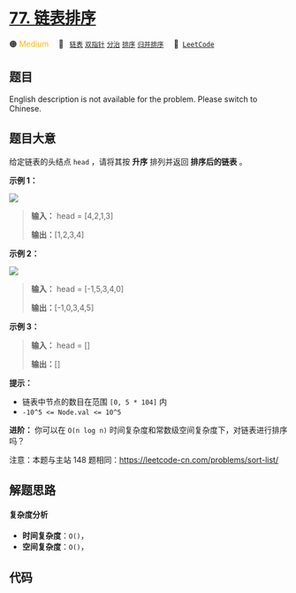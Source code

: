 # [77. 链表排序](https://leetcode.cn/problems/7WHec2)

🟠 <font color=#ffb800>Medium</font>&emsp; 🔖&ensp; [`链表`](/tag/linked-list.md) [`双指针`](/tag/two-pointers.md) [`分治`](/tag/divide-and-conquer.md) [`排序`](/tag/sorting.md) [`归并排序`](/tag/merge-sort.md)&emsp; 🔗&ensp;[`LeetCode`](https://leetcode.cn/problems/7WHec2)

## 题目

English description is not available for the problem. Please switch to
Chinese.


## 题目大意

给定链表的头结点 `head` ，请将其按 **升序** 排列并返回 **排序后的链表** 。



**示例 1：**

![](https://assets.leetcode.com/uploads/2020/09/14/sort_list_1.jpg)

> 
> 
> 
> 
> 
> **输入：** head = [4,2,1,3]
> 
> **输出：**[1,2,3,4]
> 
> 

**示例 2：**

![](https://assets.leetcode.com/uploads/2020/09/14/sort_list_2.jpg)

> 
> 
> 
> 
> 
> **输入：** head = [-1,5,3,4,0]
> 
> **输出：**[-1,0,3,4,5]
> 
> 

**示例 3：**

> 
> 
> 
> 
> 
> **输入：** head = []
> 
> **输出：**[]
> 
> 



**提示：**

  * 链表中节点的数目在范围 `[0, 5 * 104]` 内
  * `-10^5 <= Node.val <= 10^5`



**进阶：** 你可以在 `O(n log n)` 时间复杂度和常数级空间复杂度下，对链表进行排序吗？



注意：本题与主站 148 题相同：<https://leetcode-cn.com/problems/sort-list/>


## 解题思路

#### 复杂度分析

- **时间复杂度**：`O()`，
- **空间复杂度**：`O()`，

## 代码

```javascript

```